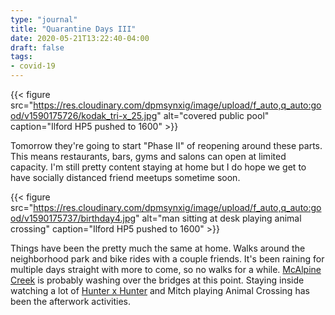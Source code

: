 ```yaml
---
type: "journal"
title: "Quarantine Days III"
date: 2020-05-21T13:22:40-04:00
draft: false
tags:
- covid-19
---
```


{{< figure src="https://res.cloudinary.com/dpmsynxig/image/upload/f_auto,q_auto:good/v1590175726/kodak_tri-x_25.jpg" alt="covered public pool" caption="Ilford HP5 pushed to 1600" >}}

Tomorrow they're going to start "Phase II" of reopening around these parts. This means restaurants, bars, gyms and salons can open at limited capacity. I'm still pretty content staying at home but I do hope we get to have socially distanced friend meetups sometime soon.

{{< figure src="https://res.cloudinary.com/dpmsynxig/image/upload/f_auto,q_auto:good/v1590175737/birthday4.jpg" alt="man sitting at desk playing animal crossing" caption="Ilford HP5 pushed to 1600" >}}

Things have been the pretty much the same at home. Walks around the neighborhood park and bike rides with a couple friends. It's been raining for multiple days straight with more to come, so no walks for a while. [McAlpine Creek](https://www.mecknc.gov/ParkandRec/Greenways/OpenGreenways/Pages/UpperMcAlpineCreekGreenway.aspx) is probably washing over the bridges at this point. Staying inside watching a lot of [Hunter x Hunter](https://www.imdb.com/title/tt2098220/) and Mitch playing Animal Crossing has been the afterwork activities.


